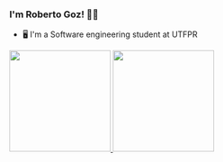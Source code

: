 ### I'm Roberto Goz! 👋👋

* 🖥️ I'm a Software engineering student at UTFPR<br>
  
<div>
  <a href="https://linktr.ee/RobertoGoz">
  <img height="180em" src="https://github-readme-stats.vercel.app/api?username=robertogoz&show_icons=true&theme=dark&include_all_commits=true&count_private=true&"/>
  <img height="180em" src="https://github-readme-stats.vercel.app/api/top-langs/?username=robertogoz&layout=compact&langs_count=7&theme=dark"/>
</div>
